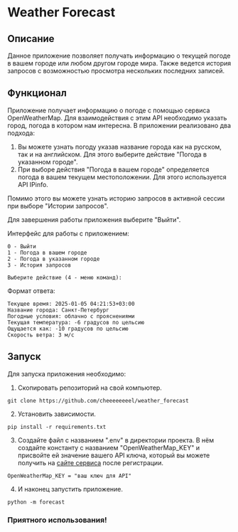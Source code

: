 # Weather Forecast

## Описание

Данное приложение позволяет получать информацию о текущей погоде в вашем городе или любом другом городе мира. Также ведется история запросов с возможностью просмотра нескольких последних записей.

## Функционал

Приложение получает информацию о погоде с помощью сервиса OpenWeatherMap. Для взаимодействия с этим API необходимо указать город, погода в котором нам интересна. В приложении реализовано два подхода:
1. Вы можете узнать погоду указав название города как на русском, так и на английском. Для этого выберите действие "Погода в указанном городе".
2. При выборе действия "Погода в вашем городе" определяется погода в вашем текущем местоположении. Для этого используется API IPinfo.

Помимо этого вы можете узнать историю запросов в активной сессии при выборе "Истории запросов".

Для завершения работы приложения выберите "Выйти".

Интерфейс для работы с приложением:

````
0 - Выйти
1 - Погода в вашем городе
2 - Погода в указанном городе
3 - История запросов

Выберите действие (4 - меню команд):
````

Формат ответа:
````
Текущее время: 2025-01-05 04:21:53+03:00
Название города: Санкт-Петербург
Погодные условия: облачно с прояснениями
Текущая температура: -6 градусов по цельсию
Ощущается как: -10 градусов по цельсию
Скорость ветра: 3 м/c
````

## Запуск

Для запуска приложения необходимо:

1. Скопировать репозиторий на свой компьютер.

```
git clone https://github.com/cheeeeeeeel/weather_forecast
```

2. Установить зависимости.

```
pip install -r requirements.txt
```

3. Создайте файл с названием ".env" в директории проекта. В нём создайте константу с названием "OpenWeatherMap_KEY" 
и присвойте ей значение вашего API ключа, который вы можете получить на [сайте сервиса](https://openweathermap.org/api) после регистрации.

```
OpenWeatherMap_KEY = "ваш ключ для API"
```

4. И наконец запустить приложение.

```
python -m forecast
```

### Приятного использования!
